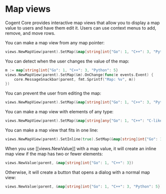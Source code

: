 # Map views

Cogent Core provides interactive map views that allow you to display a map value to users and have them edit it. Users can use context menus to add, remove, and move rows.

You can make a map view from any map pointer:

```Go
views.NewMapView(parent).SetMap(&map[string]int{"Go": 1, "C++": 3, "Python": 5})
```

You can detect when the user changes the value of the map:

```Go
m := map[string]int{"Go": 1, "C++": 3, "Python": 5}
views.NewMapView(parent).SetMap(&m).OnChange(func(e events.Event) {
    core.MessageSnackbar(parent, fmt.Sprintf("Map: %v", m))
})
```

You can prevent the user from editing the map:

```Go
views.NewMapView(parent).SetMap(&map[string]int{"Go": 1, "C++": 3, "Python": 5}).SetReadOnly(true)
```

You can make a map view with elements of any type:

```Go
views.NewMapView(parent).SetMap(&map[string]any{"Go": 1, "C++": "C-like", "Python": true})
```

You can make a map view that fits in one line:

```Go
views.NewMapView(parent).SetInline(true).SetMap(&map[string]int{"Go": 1, "C++": 3})
```

When you use [[views.NewValue]] with a map value, it will create an inline map view if the map has two or fewer elements:

```Go
views.NewValue(parent, &map[string]int{"Go": 1, "C++": 3})
```

Otherwise, it will create a button that opens a dialog with a normal map view:

```Go
views.NewValue(parent, &map[string]int{"Go": 1, "C++": 3, "Python": 5})
```
